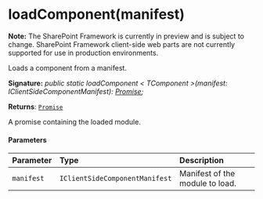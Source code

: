# loadComponent(manifest)
**Note:** The SharePoint Framework is currently in preview and is subject to change. SharePoint Framework client-side web parts are not currently supported for use in production environments.



Loads a component from a manifest.

**Signature:** _public static loadComponent < TComponent >(manifest: IClientSideComponentManifest): [Promise](../../web-apis/class/promise.md)<TComponent>;_

**Returns**: [`Promise`](../../web-apis/class/promise.md)<TComponent>



A promise containing the loaded module.

#### Parameters


| Parameter	   | Type    | Description |
|:-------------|:---------------|:------------|
| `manifest`    | `IClientSideComponentManifest` | Manifest of the module to load. |


